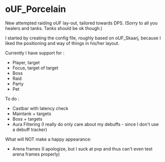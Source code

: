 oUF_Porcelain
=============

New attempted raiding oUF lay-out, tailored towards DPS. (Sorry to all you healers and tanks. Tanks should be ok though.)

I started by creating the config file, roughly based on oUF_Skaarj, because I  liked the positioning and way of things in his/her layout.

Currently I have support for :
- Player, target
- Focus, target of target
- Boss
- Raid
- Party
- Pet

To do :
- Castbar with latency check
- Maintank + targets
- Boss + targets
- Aura Filtering (I really do only care about my debuffs - since I don't use a debuff tracker)

What will NOT make a happy appearance:
- Arena frames (I apologize, but I suck at pvp and thus can't even test arena frames properly)